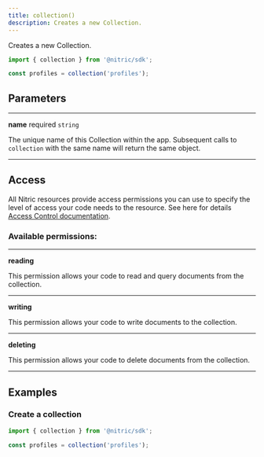 ```yaml
---
title: collection()
description: Creates a new Collection.
---
```


Creates a new Collection.

```javascript
import { collection } from '@nitric/sdk';

const profiles = collection('profiles');
```

## Parameters

---

**name** required `string`

The unique name of this Collection within the app. Subsequent calls to `collection` with the same name will return the same object.

---

## Access

All Nitric resources provide access permissions you can use to specify the level of access your code needs to the resource. See here for details [Access Control documentation](./../access-control).

### Available permissions:

---

**reading**

This permission allows your code to read and query documents from the collection.

---

**writing**

This permission allows your code to write documents to the collection.

---

**deleting**

This permission allows your code to delete documents from the collection.

---

## Examples

### Create a collection

```javascript
import { collection } from '@nitric/sdk';

const profiles = collection('profiles');
```
